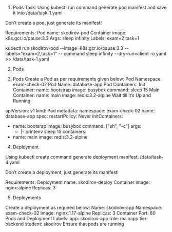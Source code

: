 1. Pods
Task:
Using kubectl run command generate pod manifest and save it into /data/task-1.yaml

 Don’t create a pod, just generate its manifest!

Requirements:
Pod name: skodirov-pod
Container image: k8s.gcr.io/pause:3.3
Args: sleep infinity
Labels:
exam=2
task=1


kubectl run skodirov-pod --image=k8s.gcr.io/pause:3.3 --labels="exam=2,task=1" -- command sleep infinity --dry-run=client -o yaml >> /data/task-1.yaml


2. Pods


3. Pods
Create a Pod as per requirements given below:
Pod Namespace: exam-check-02
Pod Name: database-app
Pod Containers:
Init Container:
name: bootstrap
image: busybox
command: sleep 15
Main Container:
name: main
image: redis:3.2-alpine
 Wait till it’s Up and Running

apiVersion: v1
kind: Pod
metadata:
  namespace: exam-check-02
  name: database-app
spec:
  restartPolicy: Never
  initContainers:
  - name: bootsrap
    image: busybox
    command: ["sh", "-c"]
    args:
    - |-
      printenv
      sleep 15
  containers:
  - name: main
    image: redis:3.2-alpine

4. Deployment

Using kubectl create command generate deployment manifest: /data/task-4.yaml

 Don’t create a deployment, just generate its manifest!

Requirements:
Deployment name: skodirov-deploy
Container image: nginx:alpine
Replicas: 3


5. Deployments

Create a deployment as required below:
Name: skodirov-app
Namespace: exam-check-02
Image: nginx:1.17-alpine
Replicas: 3
Container Port: 80
Pods and Deployment Labels:
app: skodirov-app
role: mainapp
tier: backend
student: skodirov
 Ensure that pods are running
